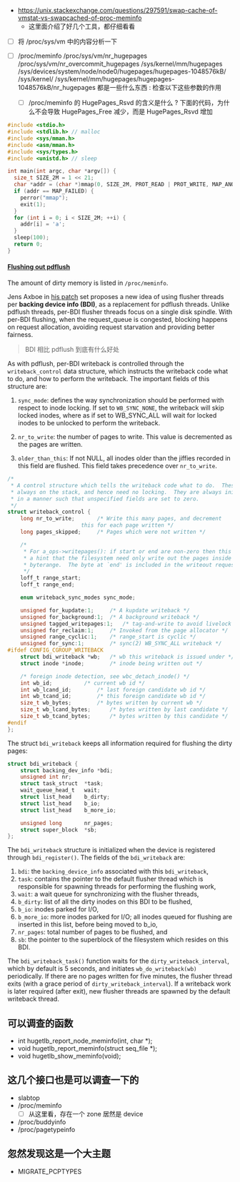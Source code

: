 - https://unix.stackexchange.com/questions/297591/swap-cache-of-vmstat-vs-swapcached-of-proc-meminfo
  - 这里面介绍了好几个工具，都仔细看看

- [ ] 将 /proc/sys/vm 中的内容分析一下

- [ ] /proc/meminfo /proc/sys/vm/nr_hugepages /proc/sys/vm/nr_overcommit_hugepages /sys/kernel/mm/hugepages /sys/devices/system/node/node0/hugepages/hugepages-1048576kB/ /sys/kernel/
/sys/kernel/mm/hugepages/hugepages-1048576kB/nr_hugepages 都是一些什么东西 :
检查以下这些参数的作用
  - [ ] /proc/meminfo 的 HugePages_Rsvd 的含义是什么 ? 下面的代码，为什么不会导致 HugePages_Free 减少，而是 HugePages_Rsvd 增加
```c
#include <stdio.h>
#include <stdlib.h> // malloc
#include <sys/mman.h>
#include <asm/mman.h>
#include <sys/types.h>
#include <unistd.h> // sleep

int main(int argc, char *argv[]) {
  size_t SIZE_2M = 1 << 21;
  char *addr = (char *)mmap(0, SIZE_2M, PROT_READ | PROT_WRITE, MAP_ANONYMOUS | MAP_PRIVATE | MAP_HUGETLB, -1, 0);
  if (addr == MAP_FAILED) {
    perror("mmap");
    exit(1);
  }
  for (int i = 0; i < SIZE_2M; ++i) {
    addr[i] = 'a';
  }
  sleep(100);
  return 0;
}
```

#### [Flushing out pdflush](https://lwn.net/Articles/326552/)
The amount of dirty memory is listed in `/proc/meminfo`.


Jens Axboe in [his patch](http://lwn.net/Articles/324833/) set proposes a new idea of using flusher threads per **backing device info (BDI)**, as a replacement for pdflush threads. Unlike pdflush threads, per-BDI flusher threads focus on a single disk spindle. With per-BDI flushing, when the request_queue is congested, blocking happens on request allocation, avoiding request starvation and providing better fairness.
> BDI 相比 pdflush 到底有什么好处

As with pdflush, per-BDI writeback is controlled through the `writeback_control` data structure, which instructs the writeback code what to do, and how to perform the writeback. The important fields of this structure are:
1. `sync_mode`: defines the way synchronization should be performed with respect to inode locking. If set to `WB_SYNC_NONE`, the writeback will skip locked inodes, where as if set to WB_SYNC_ALL will wait for locked inodes to be unlocked to perform the writeback.

2. `nr_to_write`: the number of pages to write. This value is decremented as the pages are written.

3. `older_than_this`: If not NULL, all inodes older than the jiffies recorded in this field are flushed. This field takes precedence over `nr_to_write`.

```c
/*
 * A control structure which tells the writeback code what to do.  These are
 * always on the stack, and hence need no locking.  They are always initialised
 * in a manner such that unspecified fields are set to zero.
 */
struct writeback_control {
    long nr_to_write;       /* Write this many pages, and decrement
                       this for each page written */
    long pages_skipped;     /* Pages which were not written */

    /*
     * For a_ops->writepages(): if start or end are non-zero then this is
     * a hint that the filesystem need only write out the pages inside that
     * byterange.  The byte at `end' is included in the writeout request.
     */
    loff_t range_start;
    loff_t range_end;

    enum writeback_sync_modes sync_mode;

    unsigned for_kupdate:1;     /* A kupdate writeback */
    unsigned for_background:1;  /* A background writeback */
    unsigned tagged_writepages:1;   /* tag-and-write to avoid livelock */
    unsigned for_reclaim:1;     /* Invoked from the page allocator */
    unsigned range_cyclic:1;    /* range_start is cyclic */
    unsigned for_sync:1;        /* sync(2) WB_SYNC_ALL writeback */
#ifdef CONFIG_CGROUP_WRITEBACK
    struct bdi_writeback *wb;   /* wb this writeback is issued under */
    struct inode *inode;        /* inode being written out */

    /* foreign inode detection, see wbc_detach_inode() */
    int wb_id;          /* current wb id */
    int wb_lcand_id;        /* last foreign candidate wb id */
    int wb_tcand_id;        /* this foreign candidate wb id */
    size_t wb_bytes;        /* bytes written by current wb */
    size_t wb_lcand_bytes;      /* bytes written by last candidate */
    size_t wb_tcand_bytes;      /* bytes written by this candidate */
#endif
};
```

The struct `bdi_writeback` keeps all information required for flushing the dirty pages:

```c
struct bdi_writeback {
    struct backing_dev_info *bdi;
    unsigned int nr;
    struct task_struct  *task;
    wait_queue_head_t   wait;
    struct list_head    b_dirty;
    struct list_head    b_io;
    struct list_head    b_more_io;

    unsigned long       nr_pages;
    struct super_block  *sb;
};
```
The `bdi_writeback` structure is initialized when the device is registered through `bdi_register()`. The fields of the `bdi_writeback` are:


1. `bdi`: the `backing_device_info` associated with this `bdi_writeback`,
2. `task`: contains the pointer to the default flusher thread which is responsible for spawning threads for performing the flushing work,
3. `wait`: a wait queue for synchronizing with the flusher threads,
4. `b_dirty`: list of all the dirty inodes on this BDI to be flushed,
5. `b_io`: inodes parked for I/O,
6. `b_more_io`: more inodes parked for I/O; all inodes queued for flushing are inserted in this list, before being moved to b_io,
7. `nr_pages`: total number of pages to be flushed, and
8. `sb`: the pointer to the superblock of the filesystem which resides on this BDI.

The `bdi_writeback_task()` function waits for the `dirty_writeback_interval`, which by default is 5 seconds, and initiates `wb_do_writeback(wb)` periodically. If there are no pages written for five minutes, the flusher thread exits (with a grace period of `dirty_writeback_interval`). If a writeback work is later required (after exit), new flusher threads are spawned by the default writeback thread.



## 可以调查的函数
- int hugetlb_report_node_meminfo(int, char *);
- void hugetlb_report_meminfo(struct seq_file *);
- void hugetlb_show_meminfo(void);

## 这几个接口也是可以调查一下的
- slabtop
- /proc/meminfo
  - [ ] 从这里看，存在一个 zone 居然是 device
- /proc/buddyinfo
- /proc/pagetypeinfo

## 忽然发现这是一个大主题
- MIGRATE_PCPTYPES
